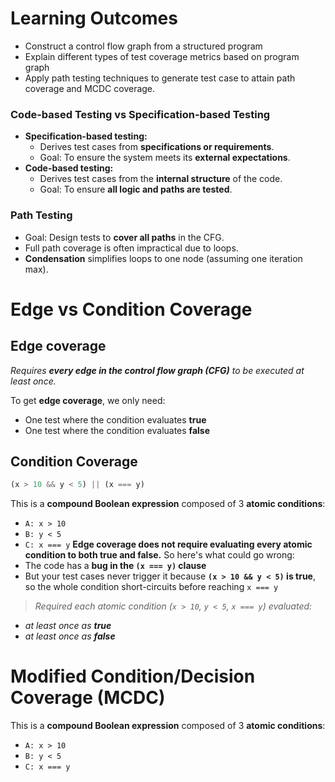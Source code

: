 # Learning Outcomes 
- Construct a control flow graph from a structured program
- Explain different types of test coverage metrics based on program graph 
- Apply path testing techniques to generate test case to attain path coverage and MCDC coverage.

### **Code-based Testing vs Specification-based Testing**
- **Specification-based testing:**
    - Derives test cases from **specifications or requirements**.
    - Goal: To ensure the system meets its **external expectations**.
- **Code-based testing:**
    - Derives test cases from the **internal structure** of the code.
    - Goal: To ensure **all logic and paths are tested**.

### Path Testing 
- Goal: Design tests to **cover all paths** in the CFG.
- Full path coverage is often impractical due to loops.
- **Condensation** simplifies loops to one node (assuming one iteration max).

# Edge vs Condition Coverage

## Edge coverage
*Requires **every edge in the control flow graph (CFG)** to be executed at least once.*

To get **edge coverage**, we only need:
- One test where the condition evaluates **true**
- One test where the condition evaluates **false**

## Condition Coverage
```js
(x > 10 && y < 5) || (x === y)
```
This is a **compound Boolean expression** composed of 3 **atomic conditions**:
- `A: x > 10`
- `B: y < 5`
- `C: x === y`
**Edge coverage does not require evaluating every atomic condition to both true and false.**
So here's what could go wrong:
- The code has a **bug in the `(x === y)` clause**
- But your test cases never trigger it because **`(x > 10 && y < 5)` is true**, so the whole condition short-circuits before reaching `x === y`

>*Required each atomic condition (`x > 10`, `y < 5`, `x === y`) evaluated:*
- *at least once as **true***
- *at least once as **false***

# Modified Condition/Decision Coverage (MCDC)

This is a **compound Boolean expression** composed of 3 **atomic conditions**:

- `A: x > 10`
- `B: y < 5`
- `C: x === y`
